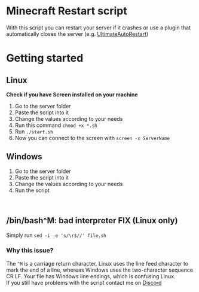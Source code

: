 # Minecraft Restart script

With this script you can restart your server if it crashes or use a plugin that automatically closes the server (e.g. [UltimateAutoRestart](https://www.spigotmc.org/resources/1-8-1-19-3-ultimateautorestart-need-an-autorestart-plugin-grab-the-best-one-today.64414/))


# Getting started
## Linux
**Check if you have Screen installed on your machine**
1. Go to the server folder
2. Paste the script into it
3. Change the values ​​according to your needs
4. Run this command `chmod +x *.sh`
5. Run `./start.sh`
6. Now you can connect to the screen with `screen -x ServerName`

## Windows
1. Go to the server folder
2. Paste the script into it
3. Change the values according to your needs
4. Run the script

<br>

## /bin/bash^M: bad interpreter FIX (Linux only)
Simply run `sed -i -e 's/\r$//' file.sh`

### Why this issue?
The `^M` is a carriage return character. Linux uses the line feed character to mark the end of a line, whereas Windows uses the two-character sequence CR LF. Your file has Windows line endings, which is confusing Linux.<br>
If you still have problems with the script contact me on [Discord](https://discord.gg/efM3mnev)
